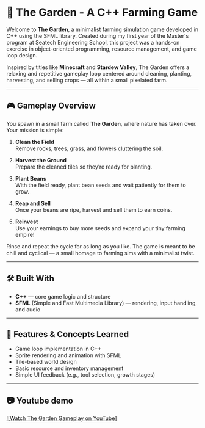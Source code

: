 # 🌱 The Garden - A C++ Farming Game

Welcome to **The Garden**, a minimalist farming simulation game developed in C++ using the SFML library. Created during my first year of the Master's program at Seatech Engineering School, this project was a hands-on exercise in object-oriented programming, resource management, and game loop design.

Inspired by titles like **Minecraft** and **Stardew Valley**, The Garden offers a relaxing and repetitive gameplay loop centered around cleaning, planting, harvesting, and selling crops — all within a small pixelated farm.

---

## 🎮 Gameplay Overview

You spawn in a small farm called **The Garden**, where nature has taken over. Your mission is simple:

1. **Clean the Field**  
   Remove rocks, trees, grass, and flowers cluttering the soil.

2. **Harvest the Ground**  
   Prepare the cleaned tiles so they’re ready for planting.

3. **Plant Beans**  
   With the field ready, plant bean seeds and wait patiently for them to grow.

4. **Reap and Sell**  
   Once your beans are ripe, harvest and sell them to earn coins.

5. **Reinvest**  
   Use your earnings to buy more seeds and expand your tiny farming empire!

Rinse and repeat the cycle for as long as you like. The game is meant to be chill and cyclical — a small homage to farming sims with a minimalist twist.

---

## 🛠 Built With

- **C++** — core game logic and structure
- **SFML** (Simple and Fast Multimedia Library) — rendering, input handling, and audio

---

## 🧠 Features & Concepts Learned

- Game loop implementation in C++
- Sprite rendering and animation with SFML
- Tile-based world design
- Basic resource and inventory management
- Simple UI feedback (e.g., tool selection, growth stages)

---

## 📷 Youtube demo

[![Watch The Garden Gameplay on YouTube]](https://www.youtube.com/watch?v=oisz0TvwFXc&t=2s&ab_channel=AntoninLarvor)

